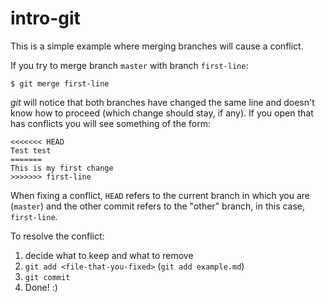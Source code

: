 # intro-git

This is a simple example where merging branches will cause a conflict.

If you try to merge branch `master` with branch `first-line`:

```
$ git merge first-line
```

*git* will notice that both branches have changed the same line
and doesn't know how to proceed (which change should stay, if any).
If you open that has conflicts you will see something of the form:

```
<<<<<<< HEAD
Test test
=======
This is my first change
>>>>>>> first-line
```

When fixing a conflict, `HEAD` refers to the
current branch in which you are (`master`) and the other commit
refers to the "other" branch, in this case, `first-line`.

To resolve the conflict:

1. decide what to keep and what to remove
2. `git add <file-that-you-fixed>` (`git add example.md`)
3. `git commit`
4. Done! :)
